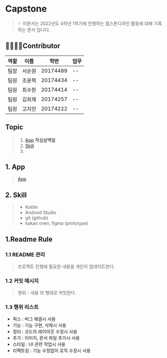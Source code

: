 
Capstone
===

> ✨ 이문서는 2022년도 4학년 1학기에 진행하는 캡스톤디자인 활동에 대해 기록하는 문서 입니다.


👨‍👨‍👧‍👦Contributor
---
|역할|이름|학번|업무|
|--|--|--|--|
|팀장|서순원|20174489|--|
|팀원|조윤혁|20174434|--|
|팀원|최수한|20174414|--|
|팀원|김희재|20174257|--|
|팀원|고지민|20174222|--|


## Topic

> 1. [App](https://excessive-onyx-7ef.notion.site/22-03-24-444d531edf074ab69d0f0b42092ef977) **작심삼백일**
> 2. [Skill](#Skill)
> 3. 


## 1. App

> [App](https://excessive-onyx-7ef.notion.site/22-03-24-444d531edf074ab69d0f0b42092ef977)




## 2. Skill

> * Kotilin
> * Android Studio
> * git (github)
> * kakao oven, figma (prototype)

## 1.Readme Rule 


### 1.1 README 관리

> 프로젝트 진행에 필요한 내용을 개인이 업데이트한다.

### 1.2 커밋 메시지

> 행위 - 내용 의 형태로 커밋한다.

### 1.3 행위 리스트

+ 픽스 : 버그 해결시 사용
+ 기능 : 기능 구현, 삭제시 사용
+ 정리 : 코드의 레이아웃 수정시 사용
+ 추가 : 이미지, 문서 파일 추가시 사용
+ 스타일 : UI 관련 작업시 사용
+ 리팩토링 : 기능 수정없이 로직 수정시 사용
